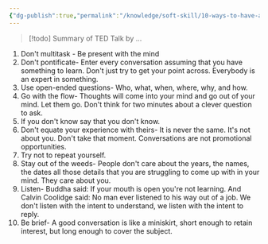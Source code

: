 ```yaml
---
{"dg-publish":true,"permalink":"/knowledge/soft-skill/10-ways-to-have-a-better-conversation/","dgPassFrontmatter":true}
---
```


> [!todo]
> Summary of TED Talk by ...

1. Don't multitask - Be present with the mind
2. Don't pontificate- Enter every conversation assuming that you have something to learn. Don't just try to get your point across. Everybody is an expert in something.
3. Use open-ended questions- Who, what, when, where, why, and how.
4. Go with the flow- Thoughts will come into your mind and go out of your mind. Let them go. Don't think for two minutes about a clever question to ask.
5. If you don't know say that you don't know.
6. Don't equate your experience with theirs- It is never the same. It's not about you. Don't take that moment. Conversations are not promotional opportunities.
7. Try not to repeat yourself.
8. Stay out of the weeds- People don't care about the years, the names, the dates all those details that you are struggling to come up with in your mind. They care about you.
9. Listen- Buddha said: If your mouth is open you're not learning. And Calvin Coolidge said: No man ever listened to his way out of a job. We don't listen with the intent to understand, we listen with the intent to reply.
10. Be brief- A good conversation is like a miniskirt, short enough to retain interest, but long enough to cover the subject.
